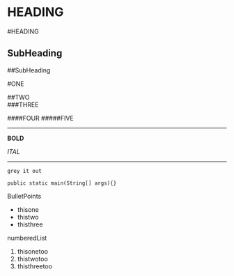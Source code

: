 HEADING
===

#HEADING

SubHeading
---

##SubHeading

#ONE

##TWO  
###THREE

####FOUR
#####FIVE

---

**BOLD**

*ITAL*

---

`grey it out`

```
public static main(String[] args){}
```

BulletPoints

* thisone
* thistwo
* thisthree

numberedList

1. thisonetoo
2. thistwotoo
3. thisthreetoo

